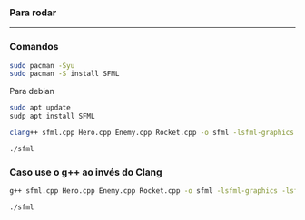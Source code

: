 ### Para rodar 

---

### Comandos

```bash
sudo pacman -Syu
sudo pacman -S install SFML
```
Para debian
```bash
sudo apt update
sudp apt install SFML
```

```bash
clang++ sfml.cpp Hero.cpp Enemy.cpp Rocket.cpp -o sfml -lsfml-graphics -lsfml-window -lsfml-system -lsfml-audio

./sfml

```

### Caso use o g++ ao invés do Clang

```bash
g++ sfml.cpp Hero.cpp Enemy.cpp Rocket.cpp -o sfml -lsfml-graphics -lsfml-window -lsfml-system -lsfml-audio

./sfml
```

